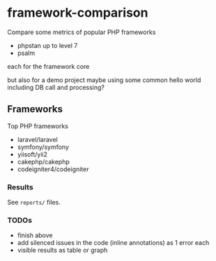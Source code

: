 # framework-comparison
Compare some metrics of popular PHP frameworks

- phpstan up to level 7
- psalm

each for the framework core

but also for a demo project maybe using some common hello world including DB call and processing?


## Frameworks
Top PHP frameworks

- laravel/laravel
- symfony/symfony
- yiisoft/yii2
- cakephp/cakephp
- codeigniter4/codeigniter

### Results
See `reports/` files.


### TODOs
- finish above
- add silenced issues in the code (inline annotations) as 1 error each
- visible results as table or graph
